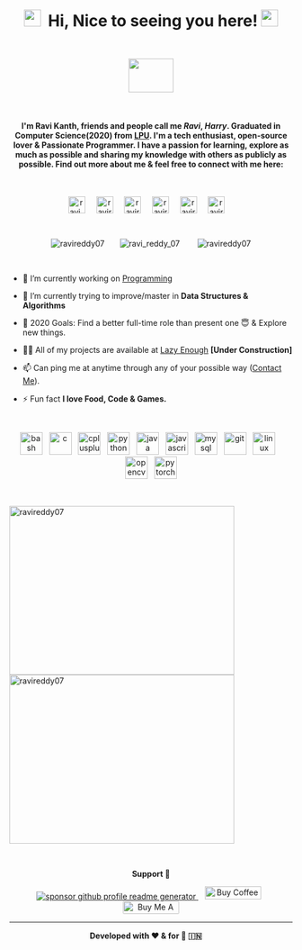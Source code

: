 <h1 align="center"><img src="https://emojis.slackmojis.com/emojis/images/1531849430/4246/blob-sunglasses.gif?1531849430" width="30"/>&nbsp; Hi, Nice to seeing you here! <img src="https://raw.githubusercontent.com/ravireddy07/ravireddy07/master/res/wave.gif" width="30px"></h1>

<br/>

<p align="center"> <img src="https://media.giphy.com/media/WUlplcMpOCEmTGBtBW/giphy.gif" width="80" height="60"></p>

<br/>

<h4 align="center">I'm Ravi Kanth, friends and people call me <i>Ravi</i>, <i>Harry</i>. Graduated in Computer Science(2020) from <a href="https://www.lpu.in" target="blank">LPU</a>. I'm a tech enthusiast, open-source lover & Passionate Programmer. I have a passion for learning, explore as much as possible and sharing my knowledge with others as publicly as possible. Find out more about me & feel free to connect with me here: </h4>

<br/>

<p align="center">
<a href="https://twitter.com/ravi_reddy_07" target="blank"><img align="center" src="https://cdn.jsdelivr.net/npm/simple-icons@3.0.1/icons/twitter.svg" alt="ravi_reddy_07" height="30" width="30" /></a>&nbsp;&nbsp;&nbsp;&nbsp;
<a href="https://linkedin.com/in/ravireddy07" target="blank"><img align="center" src="https://cdn.jsdelivr.net/npm/simple-icons@3.0.1/icons/linkedin.svg" alt="ravireddy07" height="30" width="30" /></a>&nbsp;&nbsp;&nbsp;&nbsp;
<a href="https://fb.com/ravireddy07" target="blank"><img align="center" src="https://cdn.jsdelivr.net/npm/simple-icons@3.0.1/icons/facebook.svg" alt="ravireddy07" height="30" width="30" /></a>&nbsp;&nbsp;&nbsp;&nbsp;
<a href="https://instagram.com/ravi_reddy_07" target="blank"><img align="center" src="https://cdn.jsdelivr.net/npm/simple-icons@3.0.1/icons/instagram.svg" alt="ravireddy07" height="30" width="30" /></a>&nbsp;&nbsp;&nbsp;&nbsp;
<a href="https://www.codechef.com/users/ravireddy115" target="blank"><img align="center" src="https://cdn.jsdelivr.net/npm/simple-icons@3.1.0/icons/codechef.svg" alt="ravireddy115" height="30" width="30" /></a>&nbsp;&nbsp;&nbsp;&nbsp;
<a href="https://www.leetcode.com/ravireddy07" target="blank"><img align="center" src="https://cdn.jsdelivr.net/npm/simple-icons@3.0.1/icons/leetcode.svg" alt="ravireddy07" height="30" width="30" /></a>&nbsp;&nbsp;&nbsp;&nbsp;
</p>

<br/>

<p align="center"> <img src="https://komarev.com/ghpvc/?username=ravireddy07" alt="ravireddy07" />&nbsp;&nbsp;&nbsp;&nbsp;&nbsp;&nbsp;
<img src="https://img.shields.io/twitter/follow/ravi_reddy_07?color=1DA1F2&logo=twitter&style=flat-square" alt="ravi_reddy_07" /> &nbsp;&nbsp;&nbsp;&nbsp;&nbsp;&nbsp;
<img src="https://img.shields.io/github/followers/ravireddy07?color=1DA1F2&logo=github&style=flat-square" alt="ravireddy07" /> </p>

<br/>

- 🔭 I’m currently working on [Programming](https://github.com/ravireddy07/cpp-book)

- 🌱 I’m currently trying to improve/master in **Data Structures & Algorithms**

- 🎯 2020 Goals: Find a better full-time role than present one 😇 & Explore new things.

- 👨‍💻 All of my projects are available at [Lazy Enough](ravireddy07.github.io) **[Under Construction]**

- 📫 Can ping me at anytime through any of your possible way ([Contact Me](https://linktr.ee/ravireddy07)).

- ⚡ Fun fact **I love Food, Code & Games.**

  <br/>

<p align="center"><img src="https://www.vectorlogo.zone/logos/gnu_bash/gnu_bash-icon.svg" alt="bash" width="40" height="40"/>&nbsp;&nbsp;&nbsp;<img src="https://devicons.github.io/devicon/devicon.git/icons/c/c-original.svg" alt="c" width="40" height="40"/>&nbsp;&nbsp;&nbsp;<img src="https://devicons.github.io/devicon/devicon.git/icons/cplusplus/cplusplus-original.svg" alt="cplusplus" width="40" height="40"/>&nbsp;&nbsp;&nbsp;<img src="https://devicons.github.io/devicon/devicon.git/icons/python/python-original.svg" alt="python" width="40" height="40"/>&nbsp;&nbsp;&nbsp;<img src="https://devicons.github.io/devicon/devicon.git/icons/java/java-original-wordmark.svg" alt="java" width="40" height="40"/>&nbsp;&nbsp;&nbsp;<img src="https://devicons.github.io/devicon/devicon.git/icons/javascript/javascript-original.svg" alt="javascript" width="40" height="40"/>&nbsp;&nbsp;&nbsp;<img src="https://devicons.github.io/devicon/devicon.git/icons/mysql/mysql-original-wordmark.svg" alt="mysql" width="40" height="40"/>&nbsp;&nbsp;&nbsp;<img src="https://www.vectorlogo.zone/logos/git-scm/git-scm-icon.svg" alt="git" width="40" height="40"/>&nbsp;&nbsp;&nbsp;<img src="https://devicons.github.io/devicon/devicon.git/icons/linux/linux-original.svg" alt="linux" width="40" height="40"/>&nbsp;&nbsp;&nbsp;<img src="https://www.vectorlogo.zone/logos/opencv/opencv-icon.svg" alt="opencv" width="40" height="40"/>&nbsp;&nbsp;&nbsp;<img src="https://www.vectorlogo.zone/logos/pytorch/pytorch-icon.svg" alt="pytorch" width="40" height="40"/></p>

<br/>

<p><img align="left" width="400" height="300" src="https://github-readme-stats.vercel.app/api/top-langs/?username=ravireddy07&layout=compact&hide=html" alt="ravireddy07" /></p>
<p>&nbsp;<img align="center" width="400" height="300" src="https://github-readme-stats.vercel.app/api?username=ravireddy07&show_icons=true&theme=merko" alt="ravireddy07" /></p>

<br/>

<p align="center"> <b>Support 🙏</b></p>

<p align="center">
<a href="https://www.paypal.me/ravireddy07"><img src="https://ionicabizau.github.io/badges/paypal.svg" alt="sponsor github profile readme generator"/> </a>&nbsp;&nbsp;
<a href='https://ko-fi.com/ravireddy07' target='_blank'><img height='23' width="100" src='https://cdn.ko-fi.com/cdn/kofi3.png?v=2' alt='Buy Coffee for Ravi Kanth' /></a>&nbsp;&nbsp;
<a href="https://www.buymeacoffee.com/ravireddy07" target="_blank"><img src="https://cdn.buymeacoffee.com/buttons/default-orange.png" alt="Buy Me A Coffee" height="23" width="100" style="border-radius:2px" /> </a>
</p>

<hr>
<p align="center">
<b>Developed with ❤️ & for 💩 🇮🇳 </b><img src="https://cultofthepartyparrot.com/parrots/hd/dealwithitnowparrot.gif" width="15" height="15"/>
</p>
